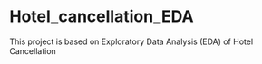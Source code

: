 # Hotel_cancellation_EDA
This project is based on Exploratory Data Analysis (EDA) of Hotel Cancellation
